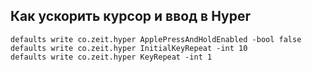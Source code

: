 ## Как ускорить курсор и ввод в Hyper

```
defaults write co.zeit.hyper ApplePressAndHoldEnabled -bool false
defaults write co.zeit.hyper InitialKeyRepeat -int 10
defaults write co.zeit.hyper KeyRepeat -int 1
```
